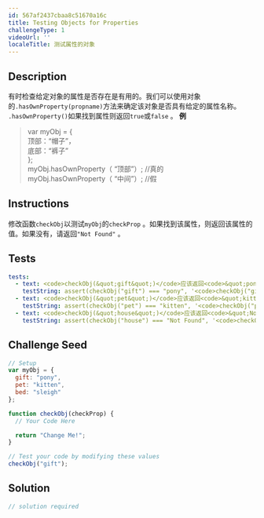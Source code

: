 ```yaml
---
id: 567af2437cbaa8c51670a16c
title: Testing Objects for Properties
challengeType: 1
videoUrl: ''
localeTitle: 测试属性的对象
---
```


## Description
<section id="description">有时检查给定对象的属性是否存在是有用的。我们可以使用对象的<code>.hasOwnProperty(propname)</code>方法来确定该对象是否具有给定的属性名称。 <code>.hasOwnProperty()</code>如果找到属性则返回<code>true</code>或<code>false</code> 。 <strong>例</strong> <blockquote> var myObj = { <br>顶部：“帽子”， <br>底部：“裤子” <br> }; <br> myObj.hasOwnProperty（ “顶部”）; //真的<br> myObj.hasOwnProperty（ “中间”）; //假</blockquote></section>

## Instructions
<section id="instructions">修改函数<code>checkObj</code>以测试<code>myObj</code>的<code>checkProp</code> 。如果找到该属性，则返回该属性的值。如果没有，请返回<code>&quot;Not Found&quot;</code> 。 </section>

## Tests
<section id='tests'>

```yml
tests:
  - text: <code>checkObj(&quot;gift&quot;)</code>应该返回<code>&quot;pony&quot;</code> 。
    testString: assert(checkObj("gift") === "pony", '<code>checkObj("gift")</code> should return  <code>"pony"</code>.');
  - text: <code>checkObj(&quot;pet&quot;)</code>应该返回<code>&quot;kitten&quot;</code> 。
    testString: assert(checkObj("pet") === "kitten", '<code>checkObj("pet")</code> should return  <code>"kitten"</code>.');
  - text: <code>checkObj(&quot;house&quot;)</code>应该返回<code>&quot;Not Found&quot;</code> 。
    testString: assert(checkObj("house") === "Not Found", '<code>checkObj("house")</code> should return  <code>"Not Found"</code>.');

```

</section>

## Challenge Seed
<section id='challengeSeed'>

<div id='js-seed'>

```js
// Setup
var myObj = {
  gift: "pony",
  pet: "kitten",
  bed: "sleigh"
};

function checkObj(checkProp) {
  // Your Code Here

  return "Change Me!";
}

// Test your code by modifying these values
checkObj("gift");

```

</div>



</section>

## Solution
<section id='solution'>

```js
// solution required
```
</section>
